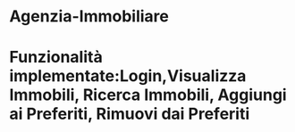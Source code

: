 # Agenzia-Immobiliare
# Funzionalità implementate:Login,Visualizza Immobili, Ricerca Immobili, Aggiungi ai Preferiti, Rimuovi dai Preferiti
